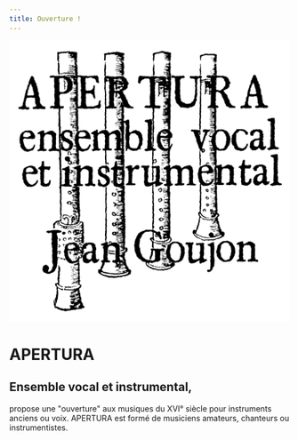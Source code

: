 ```yaml
---
title: Ouverture !
---
```

![logo](https://github.com/ensembleapertura/test-website-repo-3796/blob/main/images/Logo%20APERTURA1.png)
# APERTURA
## Ensemble vocal et instrumental, 
propose une "ouverture" aux musiques du XVI° siècle pour instruments anciens ou voix. APERTURA est formé de musiciens amateurs, chanteurs ou instrumentistes.